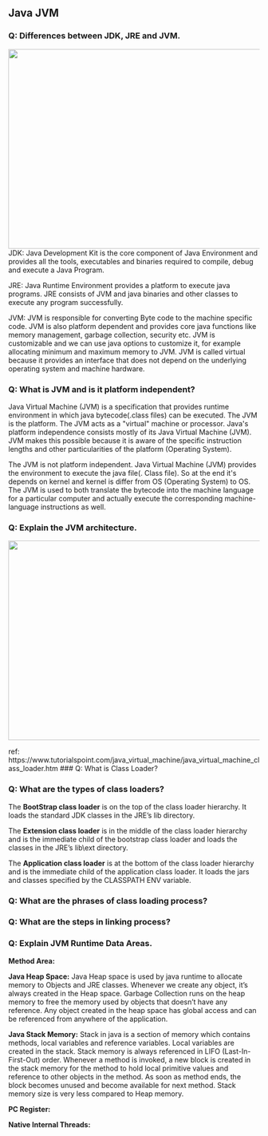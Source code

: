 ## Java JVM

### Q: Differences between JDK, JRE and JVM.
<img src="https://beginnersbook.com/wp-content/uploads/2013/05/jdk.jpg" height="400" width="600" />
JDK: Java Development Kit is the core component of Java Environment and provides all the tools, executables and binaries required to compile, debug and execute a Java Program.

JRE: Java Runtime Environment provides a platform to execute java programs. JRE consists of JVM and java binaries and other classes to execute any program successfully.

JVM: JVM is responsible for converting Byte code to the machine specific code. JVM is also platform dependent and provides core java functions like memory management, garbage collection, security etc. JVM is customizable and we can use java options to customize it, for example allocating minimum and maximum memory to JVM. JVM is called virtual because it provides an interface that does not depend on the underlying operating system and machine hardware.

### Q: What is JVM and is it platform independent?
Java Virtual Machine (JVM) is a specification that provides runtime environment in which java bytecode(.class files) can be executed. The JVM is the platform. The JVM acts as a "virtual" machine or processor. Java's platform independence consists mostly of its Java Virtual Machine (JVM). JVM makes this possible because it is aware of the specific instruction lengths and other particularities of the platform (Operating System).

The JVM is not platform independent. Java Virtual Machine (JVM) provides the environment to execute the java file(. Class file). So at the end it's depends on kernel and kernel is differ from OS (Operating System) to OS. The JVM is used to both translate the bytecode into the machine language for a particular computer and actually execute the corresponding machine-language instructions as well.


### Q: Explain the JVM architecture.
<img src="https://lh3.googleusercontent.com/mI9DsbikQHpvY6nkdOxfdEyFzCHbiG7oqDwRCW7ty4golJPXp2RClTaxqMlQuDqHdo09IvQynIJlz4fC7P2zC0HwcfXTQLVOmzDT_foGKSe53CID8tn_ZulFjPXtX_k1OGiZ_8hw" height="400" width="600" />

<p> ref: https://www.tutorialspoint.com/java_virtual_machine/java_virtual_machine_class_loader.htm
### Q: What is Class Loader?

### Q: What are the types of class loaders?
The <strong>BootStrap class loader</strong> is on the top of the class loader hierarchy. It loads the standard JDK classes in the JRE’s lib directory.

The <strong>Extension class loader</strong> is in the middle of the class loader hierarchy and is the immediate child of the bootstrap class loader and loads the classes in the JRE’s lib\ext directory.

The <strong>Application class loader</strong> is at the bottom of the class loader hierarchy and is the immediate child of the application class loader. It loads the jars and classes specified by the CLASSPATH ENV variable.

### Q: What are the phrases of class loading process?
### Q: What are the steps in linking process?

### Q: Explain JVM Runtime Data Areas.

<p><strong>Method Area:</strong>

<p><strong>Java Heap Space:</strong> Java Heap space is used by java runtime to allocate memory to Objects and JRE classes. Whenever we create any object, it’s always created in the Heap space.
Garbage Collection runs on the heap memory to free the memory used by objects that doesn’t have any reference. Any object created in the heap space has global access and can be referenced from anywhere of the application.

<p><strong>Java Stack Memory:</strong> Stack in java is a section of memory which contains methods, local variables and reference variables. Local variables are created in the stack.
Stack memory is always referenced in LIFO (Last-In-First-Out) order. Whenever a method is invoked, a new block is created in the stack memory for the method to hold local primitive values and reference to other objects in the method.
As soon as method ends, the block becomes unused and become available for next method. Stack memory size is very less compared to Heap memory.

<p><strong>PC Register:</strong>

<p><strong>Native Internal Threads:</strong>
